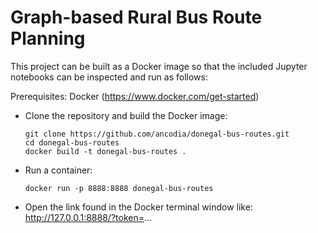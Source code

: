 # Graph-based Rural Bus Route Planning

This project can be built as a Docker image so that the included Jupyter notebooks can be inspected and run as follows:

Prerequisites: Docker (https://www.docker.com/get-started)

- Clone the repository and build the Docker image:
  ```
  git clone https://github.com/ancodia/donegal-bus-routes.git
  cd donegal-bus-routes
  docker build -t donegal-bus-routes .
  ```

- Run a container:
  ```
  docker run -p 8888:8888 donegal-bus-routes
  ```

- Open the link found in the Docker terminal window like: http://127.0.0.1:8888/?token=...
